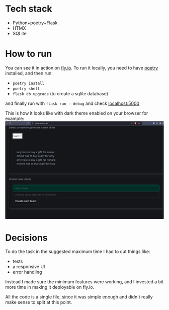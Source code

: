 
# Tech stack

- Python+poetry+Flask
- HTMX
- SQLite

# How to run

You can see it in action on [fly.io](https://secret-santa.fly.dev/).
To run it locally, you need to have [poetry](https://python-poetry.org/) installed, and then run:
- `poetry install`
- `poetry shell`
- `flask db upgrade`  (to create a sqlite database)

and finally run with `flask run --debug` and check [localhost:5000](http://localhost:5000/)

This is how it looks like with dark theme enabled on your browser for example:
![screenshot](./screenshot.png)

# Decisions

To do the task in the suggested maximum time I had to cut things like:
- tests
- a responsive UI
- error handling

Instead I made sure the minimum features were working, and I invested a bit more time in making it deployable on fly.io.

All the code is a single file, since it was simple enough and didn't really make sense to split at this point.
